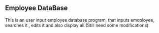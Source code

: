 ## Employee DataBase
 
This is an user input employee database program, that inputs emoployee, searches it , edits it and also display all.(Still need some modifications)
